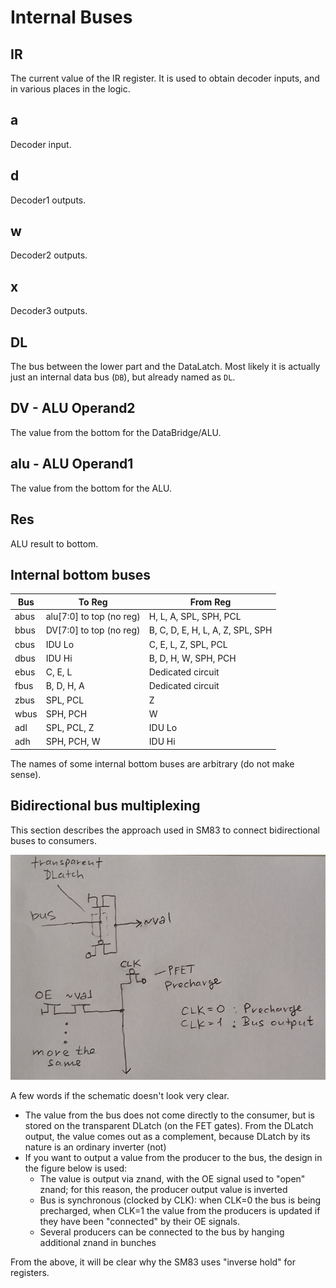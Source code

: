 # Internal Buses

## IR

The current value of the IR register. It is used to obtain decoder inputs, and in various places in the logic.

## a

Decoder input.

## d

Decoder1 outputs.

## w

Decoder2 outputs.

## x

Decoder3 outputs.

## DL

The bus between the lower part and the DataLatch. Most likely it is actually just an internal data bus (`DB`), but already named as `DL`.

## DV - ALU Operand2

The value from the bottom for the DataBridge/ALU.

## alu - ALU Operand1

The value from the bottom for the ALU.

## Res

ALU result to bottom.

## Internal bottom buses

|Bus|To Reg|From Reg|
|---|---|---|
|abus|alu\[7:0\] to top (no reg)|H, L, A, SPL, SPH, PCL|
|bbus|DV\[7:0\] to top (no reg)|B, C, D, E, H, L, A, Z, SPL, SPH|
|cbus|IDU Lo|C, E, L, Z, SPL, PCL|
|dbus|IDU Hi|B, D, H, W, SPH, PCH|
|ebus|C, E, L|Dedicated circuit|
|fbus|B, D, H, A|Dedicated circuit|
|zbus|SPL, PCL|Z|
|wbus|SPH, PCH|W|
|adl|SPL, PCL, Z|IDU Lo|
|adh|SPH, PCH, W|IDU Hi|

The names of some internal bottom buses are arbitrary (do not make sense).

## Bidirectional bus multiplexing

This section describes the approach used in SM83 to connect bidirectional buses to consumers.

![buses](/imgstore/buses.jpg)

A few words if the schematic doesn't look very clear.

- The value from the bus does not come directly to the consumer, but is stored on the transparent DLatch (on the FET gates). From the DLatch output, the value comes out as a complement, because DLatch by its nature is an ordinary inverter (not)
- If you want to output a value from the producer to the bus, the design in the figure below is used:
	- The value is output via znand, with the OE signal used to "open" znand; for this reason, the producer output value is inverted
	- Bus is synchronous (clocked by CLK): when CLK=0 the bus is being precharged, when CLK=1 the value from the producers is updated if they have been "connected" by their OE signals.
	- Several producers can be connected to the bus by hanging additional znand in bunches

From the above, it will be clear why the SM83 uses "inverse hold" for registers.
